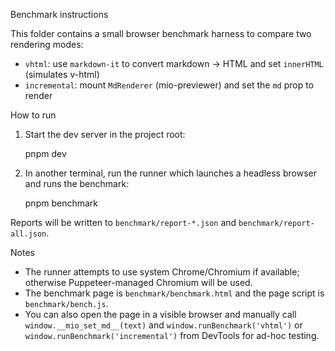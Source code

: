 Benchmark instructions

This folder contains a small browser benchmark harness to compare two rendering modes:

- `vhtml`: use `markdown-it` to convert markdown -> HTML and set `innerHTML` (simulates v-html)
- `incremental`: mount `MdRenderer` (mio-previewer) and set the `md` prop to render

How to run

1. Start the dev server in the project root:

   pnpm dev

2. In another terminal, run the runner which launches a headless browser and runs the benchmark:

   pnpm benchmark

Reports will be written to `benchmark/report-*.json` and `benchmark/report-all.json`.

Notes

- The runner attempts to use system Chrome/Chromium if available; otherwise Puppeteer-managed Chromium will be used.
- The benchmark page is `benchmark/benchmark.html` and the page script is `benchmark/bench.js`.
- You can also open the page in a visible browser and manually call `window.__mio_set_md__(text)` and `window.runBenchmark('vhtml')` or `window.runBenchmark('incremental')` from DevTools for ad-hoc testing.
